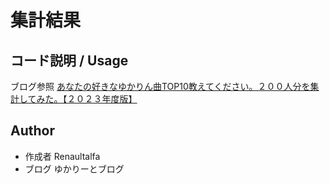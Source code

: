# 集計結果  

## コード説明 / Usage  

ブログ参照 [あなたの好きなゆかりん曲TOP10教えてください。２００人分を集計してみた。【２０２３年度版】](https://ykrfannews.com/?p=1332)  

## Author  
 
* 作成者 Renaultalfa  
* ブログ ゆかりーとブログ  
 